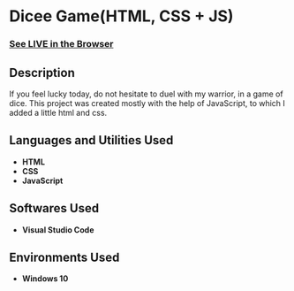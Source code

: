 <h1>Dicee Game(HTML, CSS + JS)</h1>

 ### [See LIVE in the Browser](https://triffalin.github.io/diceegame/)

<h2>Description</h2>
If you feel lucky today, do not hesitate to duel with my warrior, in a game of dice. This project was created mostly with the help of JavaScript, to which I added a little html and css.
<br />


<h2>Languages and Utilities Used</h2>

- <b>HTML</b>
- <b>CSS</b>
- <b>JavaScript</b>

<h2>Softwares Used </h2>

- <b>Visual Studio Code</b>

<h2>Environments Used </h2>

- <b>Windows 10</b>

<!--
 ```diff
- text in red
+ text in green
! text in orange
# text in gray
@@ text in purple (and bold)@@
```
--!>
